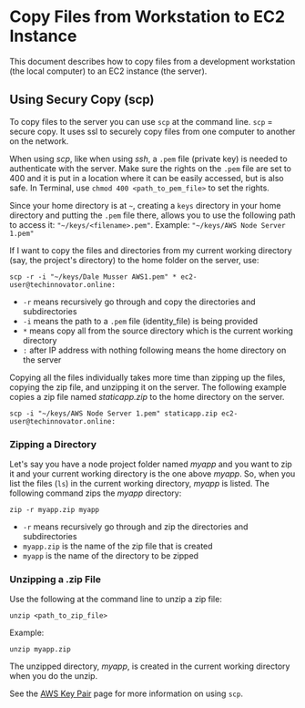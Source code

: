 # Copy Files from Workstation to EC2 Instance

This document describes how to copy files from a development workstation (the local computer) to an EC2 instance (the server).

## Using Secury Copy (scp)

To copy files to the server you can use ```scp``` at the command line. ```scp``` = secure copy. It uses ssl to securely copy files from one 
computer to another on the network.

When using *scp*, like when using *ssh*, a ```.pem``` file (private key) is needed to authenticate with the server. Make sure the rights on 
the ```.pem``` file  are set to 400 and it is put in a location where it can be easily accessed, but is also safe. In Terminal, use
```chmod 400 <path_to_pem_file>``` to set the rights.

Since your home directory is at ```~```, creating a ```keys``` directory in your home directory and putting the ```.pem``` file there, allows you
to use the following path to access it: ```"~/keys/<filename>.pem"```. Example: ```"~/keys/AWS Node Server 1.pem"```

If I want to copy the files and directories from my current working directory (say, the project's directory) to the home folder on the server, use:

```
scp -r -i "~/keys/Dale Musser AWS1.pem" * ec2-user@techinnovator.online:
```

* ```-r``` means recursively go through and copy the directories and subdirectories
* ```-i``` means the path to a ```.pem``` file (identity_file) is being provided
* ```*``` means copy all from the source directory which is the current working directory
* ```:``` after IP address with nothing following means the home directory on the server

Copying all the files individually takes more time than zipping up the files, copying the zip file, and unzipping it on the server. The following
example copies a zip file named *staticapp.zip* to the home directory on the server.

```
scp -i "~/keys/AWS Node Server 1.pem" staticapp.zip ec2-user@techinnovator.online:
```

### Zipping a Directory

Let's say you have a node project folder named *myapp* and you want to zip it and your current working directory is the one
above *myapp*. So, when you list the files (```ls```) in the current working directory, *myapp* is listed. The following command
zips the *myapp* directory:

```zip -r myapp.zip myapp```

* ```-r``` means recursively go through and zip the directories and subdirectories
*  ```myapp.zip``` is the name of the zip file that is created
*  ```myapp``` is the name of the directory to be zipped

### Unzipping a .zip File

Use the following at the command line to unzip a zip file:

```unzip <path_to_zip_file>```

Example:

```unzip myapp.zip```

The unzipped directory, *myapp*, is created in the current working directory when you do the unzip.





See the [AWS Key Pair](aws_key_pair.md) page for more information on using ```scp```.

